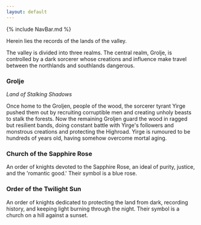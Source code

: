 ```yaml
---
layout: default
---
```


{% include NavBar.md %}

Herein lies the records of the lands of the valley.

The valley is divided into three realms. The central realm, Grolje, is controlled by a dark sorcerer whose creations and influence make travel between the northlands and southlands dangerous.

### Grolje
_Land of Stalking Shadows_

Once home to the Groljen, people of the wood, the sorcerer tyrant Yirge pushed them out by recruiting corruptible men and creating unholy beasts to stalk the forests. Now the remaining Groljen guard the wood in ragged but resilient bands, doing constant battle with Yirge's followers and monstrous creations and protecting the Highroad. Yirge is rumoured to be hundreds of years old, having somehow overcome mortal aging.

### Church of the Sapphire Rose
An order of knights devoted to the Sapphire Rose, an ideal of purity, justice, and the 'romantic good.'
Their symbol is a blue rose.

### Order of the Twilight Sun
An order of knights dedicated to protecting the land from dark, recording history, and keeping light burning through the night.
Their symbol is a church on a hill against a sunset.
